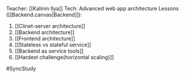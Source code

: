 Teacher: [[Kalinin Ilya]]
Tech: Advanced web app architecture
Lessons ([[Backend.canvas|Backend]]):
1. [[Clinet-server architecture]]
2. [[Backend architecture]]
3. [[Frontend architecture]]
4. [[Stateless vs stateful service]]
5. [[Backend as service tools]]
6. [[Hardest challenge(horizontal scaling)]]

#SyncStudy